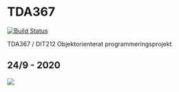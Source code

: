 # TDA367

[![Build Status](https://travis-ci.org/FN890/TDA367.svg?branch=master)](https://travis-ci.org/FN890/TDA367)

TDA367 / DIT212 Objektorienterat programmeringsprojekt 

<h2>24/9 - 2020</h2>
<img src="https://i.imgur.com/DPd8KdK.png"/>
